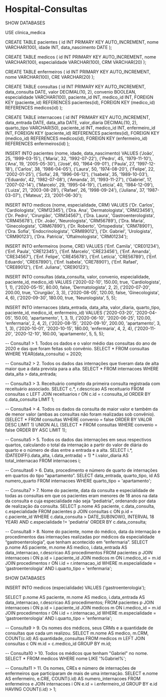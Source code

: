 # Hospital-Consultas
SHOW DATABASES

USE clinica_medica

CREATE TABLE pacientes (
    id INT PRIMARY KEY AUTO_INCREMENT,
    nome VARCHAR(100),
    idade INT,
    data_nascimento DATE
);

CREATE TABLE medicos (
    id INT PRIMARY KEY AUTO_INCREMENT,
    nome VARCHAR(100),
    especialidade VARCHAR(100),
    CRM VARCHAR(20)
);

CREATE TABLE enfermeiros (
    id INT PRIMARY KEY AUTO_INCREMENT,
    nome VARCHAR(100),
    CRE VARCHAR(20)
);

CREATE TABLE consultas (
    id INT PRIMARY KEY AUTO_INCREMENT,
    data_consulta DATE,
    valor DECIMAL(10, 2),
    convenio BOOLEAN,
    especialidade VARCHAR(100),
    paciente_id INT,
    medico_id INT,
    FOREIGN KEY (paciente_id) REFERENCES pacientes(id),
    FOREIGN KEY (medico_id) REFERENCES medicos(id)
);

CREATE TABLE internacoes (
    id INT PRIMARY KEY AUTO_INCREMENT,
    data_entrada DATE,
    data_alta DATE,
    valor_diaria DECIMAL(10, 2),
    quarto_tipo VARCHAR(50),
    paciente_id INT,
    medico_id INT,
    enfermeiro_id INT,
    FOREIGN KEY (paciente_id) REFERENCES pacientes(id),
    FOREIGN KEY (medico_id) REFERENCES medicos(id),
    FOREIGN KEY (enfermeiro_id) REFERENCES enfermeiros(id)
);

INSERT INTO pacientes (nome, idade, data_nascimento) VALUES
('João', 25, '1999-03-15'),
('Maria', 32, '1992-07-22'),
('Pedro', 45, '1979-11-10'),
('Ana', 19, '2005-05-30'),
('José', 60, '1964-09-01'),
('Paula', 27, '1997-12-18'),
('Carlos', 38, '1986-04-05'),
('Laura', 50, '1974-08-20'),
('Felipe', 22, '2002-01-25'),
('Sofia', 28, '1996-06-12'),
('Isabela', 35, '1989-10-03'),
('Eduardo', 42, '1982-07-08'),
('Amanda', 31, '1993-11-27'),
('Gabriel', 17, '2007-02-14'),
('Marcelo', 29, '1995-04-19'),
('Letícia', 40, '1984-12-09'),
('Luiza', 21, '2003-08-28'),
('Rafael', 26, '1998-09-24'),
('Juliana', 37, '1987-03-07'),
('Mateus', 23, '2001-06-30');

INSERT INTO medicos (nome, especialidade, CRM) VALUES
('Dr. Carlos', 'Cardiologista', 'CRM12345'),
('Dra. Ana', 'Dermatologista', 'CRM23456'),
('Dr. Pedro', 'Cirurgião', 'CRM34567'),
('Dra. Laura', 'Gastroenterologista', 'CRM45678'),
('Dr. João', 'Neurologista', 'CRM56789'),
('Dra. Maria', 'Ginecologista', 'CRM67890'),
('Dr. Roberto', 'Ortopedista', 'CRM78901'),
('Dra. Sofia', 'Endocrinologista', 'CRM89012'),
('Dr. Gabriel', 'Urologista', 'CRM90123'),
('Dra. Patrícia', 'Oftalmologista', 'CRM01234');

INSERT INTO enfermeiros (nome, CRE) VALUES
('Enf. Camila', 'CRE01234'),
('Enf. Paula', 'CRE12345'),
('Enf. Marcelo', 'CRE23456'),
('Enf. Amanda', 'CRE34567'),
('Enf. Felipe', 'CRE45678'),
('Enf. Letícia', 'CRE56789'),
('Enf. Eduardo', 'CRE67890'),
('Enf. Isabela', 'CRE78901'),
('Enf. Rafael', 'CRE89012'),
('Enf. Juliana', 'CRE90123');

INSERT INTO consultas (data_consulta, valor, convenio, especialidade, paciente_id, medico_id) VALUES
('2020-02-10', 150.00, true, 'Cardiologista', 1, 1),
('2020-05-15', 80.00, false, 'Dermatologista', 2, 2),
('2020-07-20', 200.00, true, 'Cirurgião', 3, 3),
('2020-08-05', 120.00, false, 'Ginecologista', 4, 6),
('2020-09-30', 180.00, true, 'Neurologista', 5, 5);

INSERT INTO internacoes (data_entrada, data_alta, valor_diaria, quarto_tipo, paciente_id, medico_id, enfermeiro_id) VALUES
('2020-03-20', '2020-04-05', 150.00, 'apartamento', 1, 3, 1),
('2020-06-10', '2020-06-25', 120.00, 'enfermaria', 2, 4, 2),
('2020-08-15', '2020-09-10', 200.00, 'apartamento', 3, 1, 3),
('2020-10-01', '2020-10-15', 180.00, 'enfermaria', 4, 2, 4),
('2020-11-20', '2020-12-10', 160.00, 'apartamento', 5, 5, 5);

-- Consulta1 > 1. Todos os dados e o valor médio das consultas do ano de 2020 e das que foram feitas sob convênio.
SELECT * FROM consultas WHERE YEAR(data_consulta) = 2020;

-- Consulta2 > 2. Todos os dados das internações que tiveram data de alta maior que a data prevista para a alta.
SELECT * FROM internacoes WHERE data_alta > data_entrada;

-- Consulta3 > 3. Receituário completo da primeira consulta registrada com receituário associado.
SELECT c.*, r.descricao AS receituario
FROM consultas c
LEFT JOIN receituarios r ON c.id = r.consulta_id
ORDER BY c.data_consulta
LIMIT 1;

-- Consulta4 > 4. Todos os dados da consulta de maior valor e também da de menor valor (ambas as consultas não foram realizadas sob convênio).
(SELECT * FROM consultas WHERE convenio = false ORDER BY VALOR DESC LIMIT 1)
UNION ALL
(SELECT * FROM consultas WHERE convenio = false ORDER BY ASC LIMIT 1);

-- Consulta5 > 5. Todos os dados das internações em seus respectivos quartos, calculando o total da internação a partir do valor de diária do quarto e o número de dias entre a entrada e a alta.
SELECT i.*, (DATEDIFF(i.data_alta, i.data_entrada) + 1) * i.valor_diaria AS total_internacao
FROM internacoes i;

-- Consultas6 > 6. Data, procedimento e número de quarto de internações em quartos do tipo “apartamento”.
SELECT data_entrada, quarto_tipo, id AS numero_quarto
FROM internacoes
WHERE quarto_tipo = 'apartamento';

 -- Consulta7 > 7. Nome do paciente, data da consulta e especialidade de todas as consultas em que os pacientes eram menores de 18 anos na data da consulta e cuja especialidade não seja “pediatria”, ordenando por data de realização da consulta.
SELECT p.nome AS paciente, c.data_consulta, c.especialidade
FROM pacientes p
JOIN consultas c ON p.id = c.paciente_id
WHERE c.data_consulta > DATE_SUB(NOW(), INTERVAL 18 YEAR)
AND c.especialidade != 'pediatria'
ORDER BY c.data_consulta;

-- Consulta8 > 8. Nome do paciente, nome do médico, data da internação e procedimentos das internações realizadas por médicos da especialidade “gastroenterologia”, que tenham acontecido em “enfermaria”.
SELECT p.nome AS paciente, m.nome AS medico, i.data_entrada AS data_internacao, r.descricao AS procedimentos
FROM pacientes p
JOIN internacoes i ON p.id = i.paciente_id
JOIN medicos m ON i.medico_id = m.id
JOIN procedimentos r ON i.id = r.internacao_id
WHERE m.especialidade = 'gastroenterologia'
AND i.quarto_tipo = 'enfermaria';

SHOW DATABASES

INSERT INTO medicos (especialidade) VALUES ('gastroenterologia');

SELECT p.nome AS paciente, m.nome AS medico, i.data_entrada AS data_internacao, r.descricao AS procedimentos;
FROM pacientes p
JOIN internacoes i ON p.id = i.paciente_id
JOIN medicos m ON i.medico_id = m.id
JOIN procedimentos r ON i.id = r.internacao_id
WHERE m.especialidade = 'gastroenterologia'
AND i.quarto_tipo = 'enfermaria';

-- Consulta9 > 9. Os nomes dos médicos, seus CRMs e a quantidade de consultas que cada um realizou.
SELECT m.nome AS medico, m.CRM, COUNT(c.id) AS quantidade_consultas
FROM medicos m
LEFT JOIN consultas c ON m.id = c.medico_id
GROUP BY m.id;

-- Consulta10 > 10. Todos os médicos que tenham "Gabriel" no nome.
SELECT * FROM medicos WHERE nome LIKE '%Gabriel%';

-- Consulta11 > 11. Os nomes, CREs e número de internações de enfermeiros que participaram de mais de uma internação.
SELECT e.nome AS enfermeiro, e.CRE, COUNT(i.id) AS numero_internacoes
FROM enfermeiros e
JOIN internacoes i ON e.id = i.enfermeiro_id
GROUP BY e.id
HAVING COUNT(i.id) > 1;
